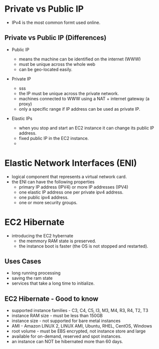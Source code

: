 # Private vs Public IP
- IPv4 is the most common formt used online.

## Private vs Public IP (Differences)
- Public IP
  - means the machine can be identified on the internet (WWW)
  - must be unique across the whole web
  - can be geo-located easily.

- Private IP
  - sss
  - the IP must be unique across the private network.
  - machines connected to WWW using a NAT + internet gateway (a proxy)
  - only a specific range if IP address can be used as private IP.

- Elastic IPs
  - when you stop and start an EC2 instance it can change its public IP address.
  - fixed public IP in the  EC2 instance.
  - 


# Elastic Network Interfaces (ENI)
- logical component that represents a virtual network card.
- the ENI can have the following properties
  - primary IP address (IPV4) or more IP addresses (IPV4)
  - one elastic IP address one per private ipv4 address.
  - one public ipv4 address.
  - one or more security groups.

# EC2 Hibernate
- introducing the EC2 hybernate
  - the memmory RAM state is preserved.
  - the instance boot is faster (the OS is not stopped and restarted).

## Uses Cases
- long running processing
- saving the ram state
- services that take a long time to initialize.

## EC2 Hibernate - Good to know
- supported instance families - C3, C4, C5, I3, M3, M4, R3, R4, T2, T3
- instance RAM size - must be less than 150GB
- instance size - not supported for bare metal instances
- AMI - Amazon LINUX 2, LINUX AMI, Ubuntu, RHEL, CentOS, Windows
- root volume - must be EBS encrypted, not instance store and large
- available for on-demand, reserved and spot instances.
- an instance can NOT be hibernated more than 60 days.





